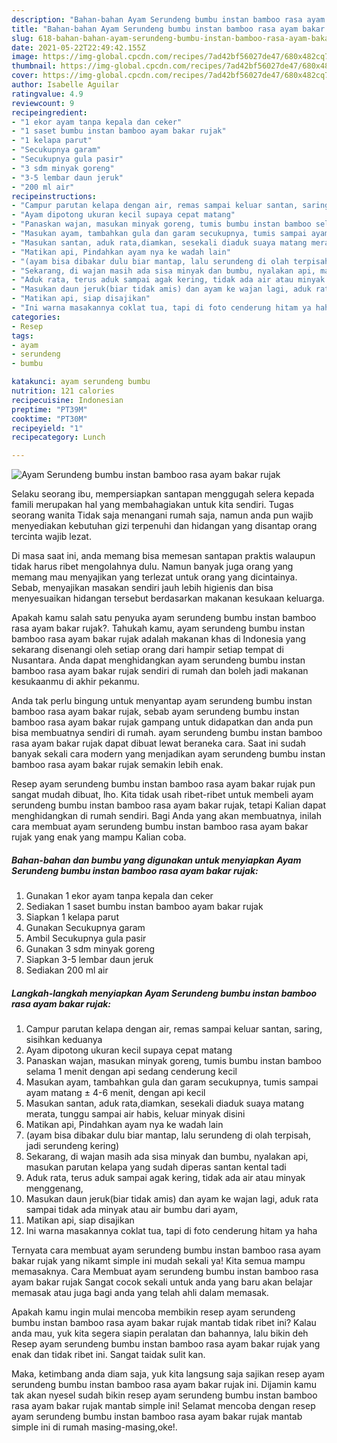 ```yaml
---
description: "Bahan-bahan Ayam Serundeng bumbu instan bamboo rasa ayam bakar rujak Sederhana Untuk Jualan"
title: "Bahan-bahan Ayam Serundeng bumbu instan bamboo rasa ayam bakar rujak Sederhana Untuk Jualan"
slug: 618-bahan-bahan-ayam-serundeng-bumbu-instan-bamboo-rasa-ayam-bakar-rujak-sederhana-untuk-jualan
date: 2021-05-22T22:49:42.155Z
image: https://img-global.cpcdn.com/recipes/7ad42bf56027de47/680x482cq70/ayam-serundeng-bumbu-instan-bamboo-rasa-ayam-bakar-rujak-foto-resep-utama.jpg
thumbnail: https://img-global.cpcdn.com/recipes/7ad42bf56027de47/680x482cq70/ayam-serundeng-bumbu-instan-bamboo-rasa-ayam-bakar-rujak-foto-resep-utama.jpg
cover: https://img-global.cpcdn.com/recipes/7ad42bf56027de47/680x482cq70/ayam-serundeng-bumbu-instan-bamboo-rasa-ayam-bakar-rujak-foto-resep-utama.jpg
author: Isabelle Aguilar
ratingvalue: 4.9
reviewcount: 9
recipeingredient:
- "1 ekor ayam tanpa kepala dan ceker"
- "1 saset bumbu instan bamboo ayam bakar rujak"
- "1 kelapa parut"
- "Secukupnya garam"
- "Secukupnya gula pasir"
- "3 sdm minyak goreng"
- "3-5 lembar daun jeruk"
- "200 ml air"
recipeinstructions:
- "Campur parutan kelapa dengan air, remas sampai keluar santan, saring, sisihkan keduanya"
- "Ayam dipotong ukuran kecil supaya cepat matang"
- "Panaskan wajan, masukan minyak goreng, tumis bumbu instan bamboo selama 1 menit dengan api sedang cenderung kecil"
- "Masukan ayam, tambahkan gula dan garam secukupnya, tumis sampai ayam matang ± 4-6 menit, dengan api kecil"
- "Masukan santan, aduk rata,diamkan, sesekali diaduk suaya matang merata, tunggu sampai air habis, keluar minyak disini"
- "Matikan api, Pindahkan ayam nya ke wadah lain"
- "(ayam bisa dibakar dulu biar mantap, lalu serundeng di olah terpisah, jadi serundeng kering)"
- "Sekarang, di wajan masih ada sisa minyak dan bumbu, nyalakan api, masukan parutan kelapa yang sudah diperas santan kental tadi"
- "Aduk rata, terus aduk sampai agak kering, tidak ada air atau minyak menggenang,"
- "Masukan daun jeruk(biar tidak amis) dan ayam ke wajan lagi, aduk rata sampai tidak ada minyak atau air bumbu dari ayam,"
- "Matikan api, siap disajikan"
- "Ini warna masakannya coklat tua, tapi di foto cenderung hitam ya haha"
categories:
- Resep
tags:
- ayam
- serundeng
- bumbu

katakunci: ayam serundeng bumbu 
nutrition: 121 calories
recipecuisine: Indonesian
preptime: "PT39M"
cooktime: "PT30M"
recipeyield: "1"
recipecategory: Lunch

---
```



![Ayam Serundeng bumbu instan bamboo rasa ayam bakar rujak](https://img-global.cpcdn.com/recipes/7ad42bf56027de47/680x482cq70/ayam-serundeng-bumbu-instan-bamboo-rasa-ayam-bakar-rujak-foto-resep-utama.jpg)

Selaku seorang ibu, mempersiapkan santapan menggugah selera kepada famili merupakan hal yang membahagiakan untuk kita sendiri. Tugas seorang  wanita Tidak saja menangani rumah saja, namun anda pun wajib menyediakan kebutuhan gizi terpenuhi dan hidangan yang disantap orang tercinta wajib lezat.

Di masa  saat ini, anda memang bisa memesan santapan praktis walaupun tidak harus ribet mengolahnya dulu. Namun banyak juga orang yang memang mau menyajikan yang terlezat untuk orang yang dicintainya. Sebab, menyajikan masakan sendiri jauh lebih higienis dan bisa menyesuaikan hidangan tersebut berdasarkan makanan kesukaan keluarga. 



Apakah kamu salah satu penyuka ayam serundeng bumbu instan bamboo rasa ayam bakar rujak?. Tahukah kamu, ayam serundeng bumbu instan bamboo rasa ayam bakar rujak adalah makanan khas di Indonesia yang sekarang disenangi oleh setiap orang dari hampir setiap tempat di Nusantara. Anda dapat menghidangkan ayam serundeng bumbu instan bamboo rasa ayam bakar rujak sendiri di rumah dan boleh jadi makanan kesukaanmu di akhir pekanmu.

Anda tak perlu bingung untuk menyantap ayam serundeng bumbu instan bamboo rasa ayam bakar rujak, sebab ayam serundeng bumbu instan bamboo rasa ayam bakar rujak gampang untuk didapatkan dan anda pun bisa membuatnya sendiri di rumah. ayam serundeng bumbu instan bamboo rasa ayam bakar rujak dapat dibuat lewat beraneka cara. Saat ini sudah banyak sekali cara modern yang menjadikan ayam serundeng bumbu instan bamboo rasa ayam bakar rujak semakin lebih enak.

Resep ayam serundeng bumbu instan bamboo rasa ayam bakar rujak pun sangat mudah dibuat, lho. Kita tidak usah ribet-ribet untuk membeli ayam serundeng bumbu instan bamboo rasa ayam bakar rujak, tetapi Kalian dapat menghidangkan di rumah sendiri. Bagi Anda yang akan membuatnya, inilah cara membuat ayam serundeng bumbu instan bamboo rasa ayam bakar rujak yang enak yang mampu Kalian coba.

<!--inarticleads1-->

##### Bahan-bahan dan bumbu yang digunakan untuk menyiapkan Ayam Serundeng bumbu instan bamboo rasa ayam bakar rujak:

1. Gunakan 1 ekor ayam tanpa kepala dan ceker
1. Sediakan 1 saset bumbu instan bamboo ayam bakar rujak
1. Siapkan 1 kelapa parut
1. Gunakan Secukupnya garam
1. Ambil Secukupnya gula pasir
1. Gunakan 3 sdm minyak goreng
1. Siapkan 3-5 lembar daun jeruk
1. Sediakan 200 ml air




<!--inarticleads2-->

##### Langkah-langkah menyiapkan Ayam Serundeng bumbu instan bamboo rasa ayam bakar rujak:

1. Campur parutan kelapa dengan air, remas sampai keluar santan, saring, sisihkan keduanya
1. Ayam dipotong ukuran kecil supaya cepat matang
1. Panaskan wajan, masukan minyak goreng, tumis bumbu instan bamboo selama 1 menit dengan api sedang cenderung kecil
1. Masukan ayam, tambahkan gula dan garam secukupnya, tumis sampai ayam matang ± 4-6 menit, dengan api kecil
1. Masukan santan, aduk rata,diamkan, sesekali diaduk suaya matang merata, tunggu sampai air habis, keluar minyak disini
1. Matikan api, Pindahkan ayam nya ke wadah lain
1. (ayam bisa dibakar dulu biar mantap, lalu serundeng di olah terpisah, jadi serundeng kering)
1. Sekarang, di wajan masih ada sisa minyak dan bumbu, nyalakan api, masukan parutan kelapa yang sudah diperas santan kental tadi
1. Aduk rata, terus aduk sampai agak kering, tidak ada air atau minyak menggenang,
1. Masukan daun jeruk(biar tidak amis) dan ayam ke wajan lagi, aduk rata sampai tidak ada minyak atau air bumbu dari ayam,
1. Matikan api, siap disajikan
1. Ini warna masakannya coklat tua, tapi di foto cenderung hitam ya haha




Ternyata cara membuat ayam serundeng bumbu instan bamboo rasa ayam bakar rujak yang nikamt simple ini mudah sekali ya! Kita semua mampu memasaknya. Cara Membuat ayam serundeng bumbu instan bamboo rasa ayam bakar rujak Sangat cocok sekali untuk anda yang baru akan belajar memasak atau juga bagi anda yang telah ahli dalam memasak.

Apakah kamu ingin mulai mencoba membikin resep ayam serundeng bumbu instan bamboo rasa ayam bakar rujak mantab tidak ribet ini? Kalau anda mau, yuk kita segera siapin peralatan dan bahannya, lalu bikin deh Resep ayam serundeng bumbu instan bamboo rasa ayam bakar rujak yang enak dan tidak ribet ini. Sangat taidak sulit kan. 

Maka, ketimbang anda diam saja, yuk kita langsung saja sajikan resep ayam serundeng bumbu instan bamboo rasa ayam bakar rujak ini. Dijamin kamu tak akan nyesel sudah bikin resep ayam serundeng bumbu instan bamboo rasa ayam bakar rujak mantab simple ini! Selamat mencoba dengan resep ayam serundeng bumbu instan bamboo rasa ayam bakar rujak mantab simple ini di rumah masing-masing,oke!.


